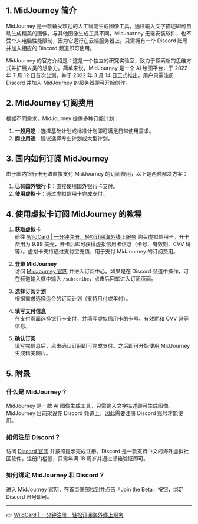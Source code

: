 ## 1. MidJourney 简介

MidJourney 是一款备受欢迎的人工智能生成图像工具，通过输入文字描述即可自动生成精美的图像。与其他图像生成工具不同，MidJourney 无需安装软件，也不受个人电脑性能限制，因为它运行在云端服务器上。只需拥有一个 Discord 账号并加入相应的 Discord 频道即可使用。

MidJourney 的官方介绍是：这是一个独立的研究实验室，致力于探索新的思维方式并扩展人类的想象力。简单来说，MidJourney 是一个 AI 绘图平台，于 2022 年 7 月 12 日首次公测，并于 2022 年 3 月 14 日正式推出，用户只需注册 Discord 并加入 MidJourney 的服务器即可开始创作。

## 2. MidJourney 订阅费用

根据不同需求，MidJourney 提供多种订阅计划：

1. **一般用途**：选择基础计划或标准计划即可满足日常使用需求。
2. **商业用途**：建议选择专业计划或大型计划。

## 3. 国内如何订阅 MidJourney

由于国内银行卡无法直接支付 MidJourney 的订阅费用，以下是两种解决方案：

1. **已有国外银行卡**：直接使用国外银行卡支付。
2. **使用虚拟卡**：通过虚拟信用卡完成支付。

## 4. 使用虚拟卡订阅 MidJourney 的教程

1. **获取虚拟卡**  
   前往 [WildCard | 一分钟注册，轻松订阅海外线上服务](https://bit.ly/bewildcard) 购买虚拟信用卡。开卡费用为 9.99 美元，开卡后即可获得虚拟信用卡信息（卡号、有效期、CVV 码等）。虚拟卡支持通过支付宝充值，用于支付 MidJourney 的订阅费用。

2. **登录 MidJourney**  
   访问 [MidJourney 官网](https://www.midjourney.com/explore) 并进入订阅中心。如果是在 Discord 频道中操作，可在频道输入框中输入 `/subscribe`，点击后回车进入订阅页面。

3. **选择订阅计划**  
   根据需求选择适合的订阅计划（支持月付或年付）。

4. **填写支付信息**  
   在支付页面选择银行卡支付，并填写虚拟信用卡的卡号、有效期和 CVV 码等信息。

5. **确认订阅**  
   填写完信息后，点击确认订阅即可完成支付。之后即可开始使用 MidJourney 生成精美图片。

## 5. 附录

### 什么是 MidJourney？

MidJourney 是一款 AI 图像生成工具，只需输入文字描述即可生成图像。MidJourney 目前架设在 Discord 频道上，因此需要注册 Discord 账号才能使用。

### 如何注册 Discord？

访问 [Discord 官网](https://discord.com/) 并按照提示完成注册。Discord 是一款支持中文的海外虚拟社区软件，注册门槛低，只需年满 18 周岁并通过邮箱验证即可。

### 如何绑定 MidJourney 和 Discord？

进入 MidJourney 官网，在首页底部找到并点击「Join the Beta」按钮，绑定 Discord 账号即可。

---

👉 [WildCard | 一分钟注册，轻松订阅海外线上服务](https://bit.ly/bewildcard)